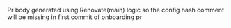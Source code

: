 Pr body generated using Renovate(main) logic so the config hash comment will be missing in first commit of onboarding pr

